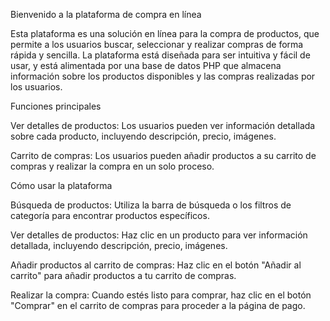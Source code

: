 Bienvenido a la plataforma de compra en línea

Esta plataforma es una solución en línea para la compra de productos, que permite a los usuarios buscar, seleccionar y realizar compras de forma rápida y sencilla. La plataforma está diseñada para ser intuitiva y fácil de usar, y está alimentada por una base de datos PHP que almacena información sobre los productos disponibles y las compras realizadas por los usuarios.

Funciones principales

Ver detalles de productos: Los usuarios pueden ver información detallada sobre cada producto, incluyendo descripción, precio, imágenes.

Carrito de compras: Los usuarios pueden añadir productos a su carrito de compras y realizar la compra en un solo proceso.

Cómo usar la plataforma

Búsqueda de productos: Utiliza la barra de búsqueda o los filtros de categoría para encontrar productos específicos.

Ver detalles de productos: Haz clic en un producto para ver información detallada, incluyendo descripción, precio, imágenes.

Añadir productos al carrito de compras: Haz clic en el botón "Añadir al carrito" para añadir productos a tu carrito de compras.

Realizar la compra: Cuando estés listo para comprar, haz clic en el botón "Comprar" en el carrito de compras para proceder a la página de pago.
